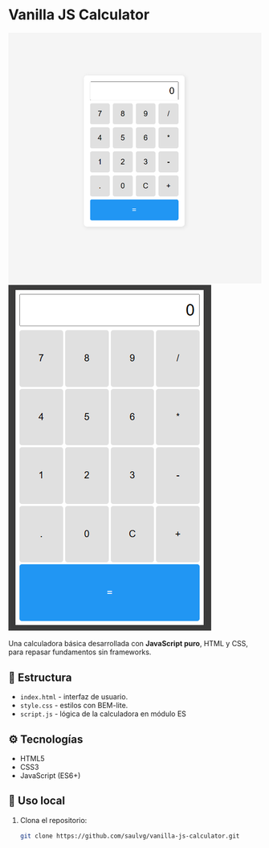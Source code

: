 # Vanilla JS Calculator

![Captura de la calculadora](assets/screenshotDesktop.png)
![Captura de la calculadora](assets/screenshotMobile.png)

Una calculadora básica desarrollada con **JavaScript puro**, HTML y CSS, para repasar fundamentos sin frameworks.

## 📂 Estructura

- `index.html` - interfaz de usuario.
- `style.css` - estilos con BEM-lite.
- `script.js` - lógica de la calculadora en módulo ES

## ⚙️ Tecnologías

- HTML5
- CSS3
- JavaScript (ES6+)

## 🚀 Uso local

1. Clona el repositorio:
   ```bash
   git clone https://github.com/saulvg/vanilla-js-calculator.git
   ```
